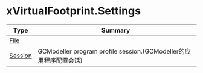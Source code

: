 ﻿
# xVirtualFootprint.Settings

|Type|Summary|
|----|-------|
|[File](./File.md)||
|[Session](./Session.md)|GCModeller program profile session.(GCModeller的应用程序配置会话)|

